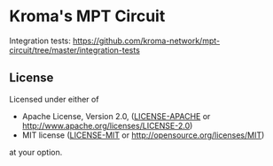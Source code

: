 # Kroma's MPT Circuit

Integration tests: https://github.com/kroma-network/mpt-circuit/tree/master/integration-tests

## License

Licensed under either of

- Apache License, Version 2.0, ([LICENSE-APACHE](LICENSE-APACHE) or http://www.apache.org/licenses/LICENSE-2.0)
- MIT license ([LICENSE-MIT](LICENSE-MIT) or http://opensource.org/licenses/MIT)

at your option.
